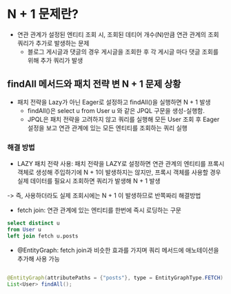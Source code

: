 N + 1 문제란?
==

- 연관 관계가 설정된 엔티티 조회 시, 조회된 데티어 개수(N)만큼 연관 관계의 조회 쿼리가 추가로 발생하는 문제
    - 블로그 게시글과 댓글의 경우 게시글을 조회한 후 각 게시글 마다 댓글 조회를 위해 추가 쿼리가 발생

## findAll 메서드와 패치 전략 변 N + 1 문제 상황

- 패치 전략을 Lazy가 아닌 Eager로 설정하고 findAll()을 실행하면 N + 1 발생
    - findAll()은 select u from User u 와 같은 JPQL 구문을 생성-실행함.
    - JPQL은 패치 전략을 고려하지 않고 쿼리를 실행해 모든 User 조회 후 Eager 설정을 보고 연관 관계에 있는 모든 엔티티를 조회하는 쿼리 실행

### 해결 방법

- LAZY 패치 전략 사용: 패치 전략을 LAZY로 설정하면 연관 관계의 엔티티를 프록시 객체로 생성해 주입하기에 N + 1이 발생하지는 않지만, 프록시 객체를 사용할 경우 실제 데이터를 필요시 조회하면 쿼리가
  발생해 N + 1 발생

-> 즉, 사용하더라도 실제 조회시에는 N + 1 이 발생하므로 반쪽짜리 해결방법

- fetch join: 연관 관계에 있는 엔티티를 한번에 즉시 로딩하는 구문

```sql
select distinct u
from User u
left join fetch u.posts
```

- @EntityGraph: fetch join과 비슷한 효과를 가지며 쿼리 메서드에 애노테이션을 추가해 사용 가능

```java

@EntityGraph(attributePaths = {"posts"}, type = EntityGraphType.FETCH)
List<User> findAll();
```